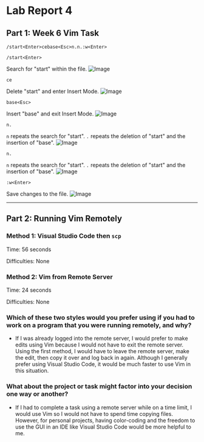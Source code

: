 # **Lab Report 4**

## **Part 1: Week 6 Vim Task**
```
/start<Enter>cebase<Esc>n.n.:w<Enter>
```

```/start<Enter>```

Search for "start" within the file.
![Image](startenter.png)

```ce```

Delete "start" and enter Insert Mode.
![Image](ce.png)

```base<Esc>```

Insert "base" and exit Insert Mode.
![Image](baseesc.png)

```n.```

```n``` repeats the search for "start". ```.``` repeats the deletion of "start" and the insertion of "base".
![Image](nperiod.png)

```n.```

```n``` repeats the search for "start". ```.``` repeats the deletion of "start" and the insertion of "base".
![Image](nperiod2.png)

```:w<Enter>```

Save changes to the file.
![Image](wenter.png)

---

## **Part 2: Running Vim Remotely**
### Method 1: Visual Studio Code then ```scp``` ###
Time: 56 seconds

Difficulties: None

### Method 2: Vim from Remote Server ###
Time: 24 seconds

Difficulties: None

### Which of these two styles would you prefer using if you had to work on a program that you were running remotely, and why? ###
* If I was already logged into the remote server, I would prefer to make edits using Vim because I would not have to exit the remote server. Using the first method, I would have to leave the remote server, make the edit, then copy it over and log back in again. Although I generally prefer using Visual Studio Code, it would be much faster to use Vim in this situation.

### What about the project or task might factor into your decision one way or another? ###
* If I had to complete a task using a remote server while on a time limit, I would use Vim so I would not have to spend time copying files. However, for personal projects, having color-coding and the freedom to use the GUI in an IDE like Visual Studio Code would be more helpful to me.
